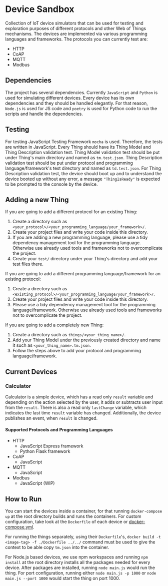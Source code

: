# Device Sandbox

Collection of IoT device simulators that can be used for testing and exploration purposes of different protocols and other Web of Things mechanisms.
The devices are implemented via various programming languages and frameworks.
The protocols you can currently test are:

- HTTP
- CoAP
- MQTT
- Modbus

## Dependencies

The project has several dependencies. Currently `JavaScript` and `Python` is used for simulating different devices. Every device has its own dependencies and they should be handled elegantly. For that reason, `Node.js` is used for JS code and `poetry` is used for Python code to run the scripts and handle the dependencies.

## Testing

For testing JavaScript Testing Framework `mocha` is used. Therefore, the tests are written in JavaScript.
Every Thing should have its Thing Model and Thing Description validation test. 
Thing Model validation test should be put under Thing's main directory and named as `tm.test.json`.
Thing Description validation test should be put under protocol and programming language/framework's test directory and named as `td.test.json`.
For Thing Description validation test, the device should boot up and to understand the device booted up without any error, a message `"ThingIsReady"` is expected to be prompted to the console by the device.

## Adding a new Thing

If you are going to add a different protocol for an existing Thing:
1. Create a directory such as `<your_protocol>/<your_programming_language/your_framework>/`.
2. Create your project files and write your code inside this directory.
3. If you are adding a new programming language, please use a tidy dependency management tool for the programming language. Otherwise use already used tools and frameworks not to overcomplicate the project.
4. Create your `test/` directory under your Thing's directory and add your test files there.  

If you are going to add a different programming language/framework for an existing protocol:
1. Create a directory such as `<existing_protocol>/<your_programming_language/your_framework>/`.
2. Create your project files and write your code inside this directory.
3. Please use a tidy dependency management tool for the programming language/framework. Otherwise use already used tools and frameworks not to overcomplicate the project.

If you are going to add a completely new Thing:
1. Create a directory such as `things/<your_thing_name>/`.
2. Add your Thing Model under the previously created directory and name it such as `<your_thing_name>.tm.json`.
3. Follow the steps above to add your protocol and programming language/framework.

## Current Devices

### Calculator

Calculator is a simple device, which has a read only `result` variable and depending on the action selected by the user, it adds or subtracts user input from the `result`. There is also a read only `lastChange` variable, which indicates the last time `result` variable has changed. Additionally, the device publishes an event, when `result` is changed. 

#### Supported Protocols and Programming Languages

- HTTP
  - JavaScript Express framework
  - Python Flask framework
- CoAP
  - JavaScript
- MQTT
  - JavaScript
- Modbus
  - JavaScript (WIP)

## How to Run

You can start the devices inside a container, for that running `docker-compose up` at the root directory builds and runs the containers. For custom configuration, take look at the `Dockerfile` of each device or [docker-compose.yml](./docker-compose.yml).

For running the things separately, using their `Dockerfile`'s, `docker build -t <image-tag> -f ./Dockerfile ../../` command must be used to give the context to be able copy `tm.json` into the container.

For Node.js based devices, we use npm workspaces and running `npm install` at the root directory installs all the packages needed for every device. After packages are installed, running `node main.js` would run the thing. For port configuration, running either `node main.js -p 1000` or `node main.js --port 1000` would start the thing on port 1000.
